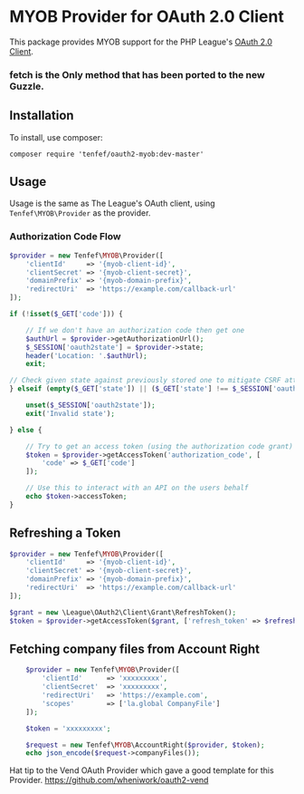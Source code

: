 # MYOB Provider for OAuth 2.0 Client

This package provides MYOB support for the PHP League's [OAuth 2.0 Client](https://github.com/thephpleague/oauth2-client).

### fetch is the Only method that has been ported to the new Guzzle.

## Installation

To install, use composer:

```
composer require 'tenfef/oauth2-myob:dev-master'
```

## Usage

Usage is the same as The League's OAuth client, using `Tenfef\MYOB\Provider` as the provider.

### Authorization Code Flow

```php
$provider = new Tenfef\MYOB\Provider([
    'clientId'     => '{myob-client-id}',
    'clientSecret' => '{myob-client-secret}',
    'domainPrefix' => '{myob-domain-prefix}',
    'redirectUri'  => 'https://example.com/callback-url'
]);

if (!isset($_GET['code'])) {

    // If we don't have an authorization code then get one
    $authUrl = $provider->getAuthorizationUrl();
    $_SESSION['oauth2state'] = $provider->state;
    header('Location: '.$authUrl);
    exit;

// Check given state against previously stored one to mitigate CSRF attack
} elseif (empty($_GET['state']) || ($_GET['state'] !== $_SESSION['oauth2state'])) {

    unset($_SESSION['oauth2state']);
    exit('Invalid state');

} else {

    // Try to get an access token (using the authorization code grant)
    $token = $provider->getAccessToken('authorization_code', [
        'code' => $_GET['code']
    ]);

    // Use this to interact with an API on the users behalf
    echo $token->accessToken;
}
```

## Refreshing a Token

```php
$provider = new Tenfef\MYOB\Provider([
    'clientId'     => '{myob-client-id}',
    'clientSecret' => '{myob-client-secret}',
    'domainPrefix' => '{myob-domain-prefix}',
    'redirectUri'  => 'https://example.com/callback-url'
]);

$grant = new \League\OAuth2\Client\Grant\RefreshToken();
$token = $provider->getAccessToken($grant, ['refresh_token' => $refreshToken]);
```


## Fetching company files from Account Right
```php
    $provider = new Tenfef\MYOB\Provider([
		'clientId'      => 'xxxxxxxxx',
		'clientSecret'  => 'xxxxxxxxx',
		'redirectUri'   => 'https://example.com',
		'scopes'        => ['la.global CompanyFile']
	]);

	$token = 'xxxxxxxxx';

	$request = new Tenfef\MYOB\AccountRight($provider, $token);
	echo json_encode($request->companyFiles());
```

Hat tip to the Vend OAuth Provider which gave a good template for this Provider.
https://github.com/wheniwork/oauth2-vend
